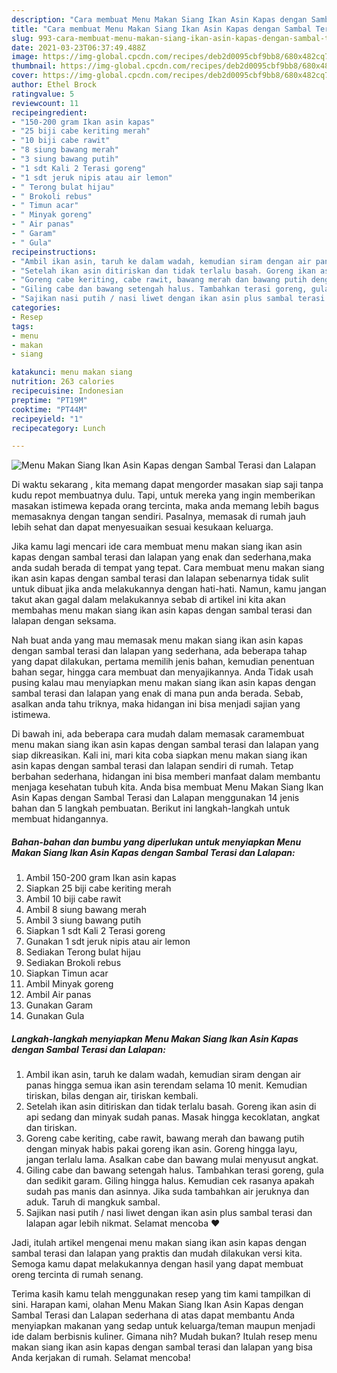 ```yaml
---
description: "Cara membuat Menu Makan Siang Ikan Asin Kapas dengan Sambal Terasi dan Lalapan yang nikmat dan Mudah Dibuat"
title: "Cara membuat Menu Makan Siang Ikan Asin Kapas dengan Sambal Terasi dan Lalapan yang nikmat dan Mudah Dibuat"
slug: 993-cara-membuat-menu-makan-siang-ikan-asin-kapas-dengan-sambal-terasi-dan-lalapan-yang-nikmat-dan-mudah-dibuat
date: 2021-03-23T06:37:49.488Z
image: https://img-global.cpcdn.com/recipes/deb2d0095cbf9bb8/680x482cq70/menu-makan-siang-ikan-asin-kapas-dengan-sambal-terasi-dan-lalapan-foto-resep-utama.jpg
thumbnail: https://img-global.cpcdn.com/recipes/deb2d0095cbf9bb8/680x482cq70/menu-makan-siang-ikan-asin-kapas-dengan-sambal-terasi-dan-lalapan-foto-resep-utama.jpg
cover: https://img-global.cpcdn.com/recipes/deb2d0095cbf9bb8/680x482cq70/menu-makan-siang-ikan-asin-kapas-dengan-sambal-terasi-dan-lalapan-foto-resep-utama.jpg
author: Ethel Brock
ratingvalue: 5
reviewcount: 11
recipeingredient:
- "150-200 gram Ikan asin kapas"
- "25 biji cabe keriting merah"
- "10 biji cabe rawit"
- "8 siung bawang merah"
- "3 siung bawang putih"
- "1 sdt Kali 2 Terasi goreng"
- "1 sdt jeruk nipis atau air lemon"
- " Terong bulat hijau"
- " Brokoli rebus"
- " Timun acar"
- " Minyak goreng"
- " Air panas"
- " Garam"
- " Gula"
recipeinstructions:
- "Ambil ikan asin, taruh ke dalam wadah, kemudian siram dengan air panas hingga semua ikan asin terendam selama 10 menit. Kemudian tiriskan, bilas dengan air, tiriskan kembali."
- "Setelah ikan asin ditiriskan dan tidak terlalu basah. Goreng ikan asin di api sedang dan minyak sudah panas. Masak hingga kecoklatan, angkat dan tiriskan."
- "Goreng cabe keriting, cabe rawit, bawang merah dan bawang putih dengan minyak habis pakai goreng ikan asin. Goreng hingga layu, jangan terlalu lama. Asalkan cabe dan bawang mulai menyusut angkat."
- "Giling cabe dan bawang setengah halus. Tambahkan terasi goreng, gula dan sedikit garam. Giling hingga halus. Kemudian cek rasanya apakah sudah pas manis dan asinnya. Jika suda tambahkan air jeruknya dan aduk. Taruh di mangkuk sambal."
- "Sajikan nasi putih / nasi liwet dengan ikan asin plus sambal terasi dan lalapan agar lebih nikmat. Selamat mencoba ❤️"
categories:
- Resep
tags:
- menu
- makan
- siang

katakunci: menu makan siang 
nutrition: 263 calories
recipecuisine: Indonesian
preptime: "PT19M"
cooktime: "PT44M"
recipeyield: "1"
recipecategory: Lunch

---
```



![Menu Makan Siang Ikan Asin Kapas dengan Sambal Terasi dan Lalapan](https://img-global.cpcdn.com/recipes/deb2d0095cbf9bb8/680x482cq70/menu-makan-siang-ikan-asin-kapas-dengan-sambal-terasi-dan-lalapan-foto-resep-utama.jpg)

Di waktu  sekarang , kita memang dapat mengorder masakan siap saji tanpa kudu repot membuatnya dulu. Tapi, untuk mereka yang ingin memberikan masakan istimewa kepada orang tercinta, maka anda memang lebih bagus memasaknya dengan tangan sendiri. Pasalnya, memasak di rumah jauh lebih sehat dan dapat menyesuaikan sesuai kesukaan keluarga.

Jika kamu lagi mencari ide cara membuat menu makan siang ikan asin kapas dengan sambal terasi dan lalapan yang enak dan sederhana,maka anda sudah berada di tempat yang tepat. Cara membuat menu makan siang ikan asin kapas dengan sambal terasi dan lalapan  sebenarnya tidak sulit untuk dibuat jika anda melakukannya dengan hati-hati. Namun, kamu jangan takut akan gagal dalam melakukannya 
sebab di artikel ini kita akan membahas menu makan siang ikan asin kapas dengan sambal terasi dan lalapan dengan seksama.  



Nah buat anda yang mau memasak menu makan siang ikan asin kapas dengan sambal terasi dan lalapan yang sederhana, ada beberapa tahap yang dapat dilakukan, pertama memilih jenis bahan, kemudian penentuan bahan segar, hingga cara membuat dan menyajikannya. Anda Tidak usah pusing kalau mau menyiapkan menu makan siang ikan asin kapas dengan sambal terasi dan lalapan yang enak di mana pun anda berada. Sebab, asalkan anda  tahu triknya, maka hidangan ini bisa menjadi sajian yang istimewa.

Di bawah ini, ada beberapa cara mudah dalam memasak caramembuat menu makan siang ikan asin kapas dengan sambal terasi dan lalapan yang siap dikreasikan. Kali ini, mari kita coba siapkan menu makan siang ikan asin kapas dengan sambal terasi dan lalapan sendiri di rumah. Tetap berbahan sederhana, hidangan ini bisa memberi manfaat dalam membantu menjaga kesehatan tubuh kita. Anda bisa membuat Menu Makan Siang Ikan Asin Kapas dengan Sambal Terasi dan Lalapan menggunakan 14 jenis bahan dan 5 langkah pembuatan. Berikut ini langkah-langkah untuk membuat hidangannya.

<!--inarticleads1-->

##### Bahan-bahan dan bumbu yang diperlukan untuk menyiapkan Menu Makan Siang Ikan Asin Kapas dengan Sambal Terasi dan Lalapan:

1. Ambil 150-200 gram Ikan asin kapas
1. Siapkan 25 biji cabe keriting merah
1. Ambil 10 biji cabe rawit
1. Ambil 8 siung bawang merah
1. Ambil 3 siung bawang putih
1. Siapkan 1 sdt Kali 2 Terasi goreng
1. Gunakan 1 sdt jeruk nipis atau air lemon
1. Sediakan  Terong bulat hijau
1. Sediakan  Brokoli rebus
1. Siapkan  Timun acar
1. Ambil  Minyak goreng
1. Ambil  Air panas
1. Gunakan  Garam
1. Gunakan  Gula




<!--inarticleads2-->

##### Langkah-langkah menyiapkan Menu Makan Siang Ikan Asin Kapas dengan Sambal Terasi dan Lalapan:

1. Ambil ikan asin, taruh ke dalam wadah, kemudian siram dengan air panas hingga semua ikan asin terendam selama 10 menit. Kemudian tiriskan, bilas dengan air, tiriskan kembali.
1. Setelah ikan asin ditiriskan dan tidak terlalu basah. Goreng ikan asin di api sedang dan minyak sudah panas. Masak hingga kecoklatan, angkat dan tiriskan.
1. Goreng cabe keriting, cabe rawit, bawang merah dan bawang putih dengan minyak habis pakai goreng ikan asin. Goreng hingga layu, jangan terlalu lama. Asalkan cabe dan bawang mulai menyusut angkat.
1. Giling cabe dan bawang setengah halus. Tambahkan terasi goreng, gula dan sedikit garam. Giling hingga halus. Kemudian cek rasanya apakah sudah pas manis dan asinnya. Jika suda tambahkan air jeruknya dan aduk. Taruh di mangkuk sambal.
1. Sajikan nasi putih / nasi liwet dengan ikan asin plus sambal terasi dan lalapan agar lebih nikmat. Selamat mencoba ❤️




Jadi, itulah artikel mengenai  menu makan siang ikan asin kapas dengan sambal terasi dan lalapan  yang praktis dan mudah dilakukan versi kita. Semoga kamu dapat melakukannya dengan hasil yang dapat membuat oreng tercinta di rumah senang. 

Terima kasih kamu telah menggunakan resep yang tim kami tampilkan di sini. Harapan kami, olahan  Menu Makan Siang Ikan Asin Kapas dengan Sambal Terasi dan Lalapan sederhana di atas dapat membantu Anda menyiapkan makanan yang sedap untuk keluarga/teman maupun menjadi ide dalam berbisnis kuliner. Gimana nih? Mudah bukan? Itulah resep menu makan siang ikan asin kapas dengan sambal terasi dan lalapan yang bisa Anda kerjakan di rumah. Selamat mencoba!

